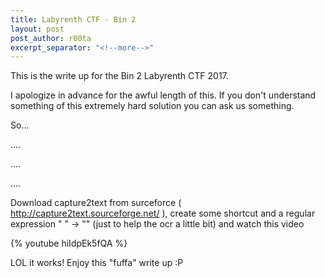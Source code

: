 ```yaml
---
title: Labyrenth CTF - Bin 2
layout: post
post_author: r00ta
excerpt_separator: "<!--more-->"
---
```


This is the write up for the Bin 2 Labyrenth CTF 2017. 

<!--more-->

I apologize in advance for the awful length of this. If you don't understand something of this extremely hard solution you can ask us something.

So...

....

....

....

Download capture2text from surceforce ( http://capture2text.sourceforge.net/ ), create some shortcut and a regular expression " " -> "" (just to help the ocr a little bit) and watch this video


{% youtube hiIdpEk5fQA %}


LOL it works! Enjoy this "fuffa" write up :P 